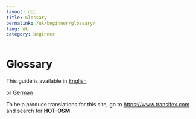 ```yaml
---
layout: doc
title: Glossary
permalink: /uk/beginner/glossary/
lang: uk
category: beginner
---
```


Glossary
========

This guide is available in [English](/en/beginner/glossary/)

or [German](/de/beginner/glossary/)

To help produce translations for this site, go to <https://www.transifex.com> and search for **HOT-OSM**.
